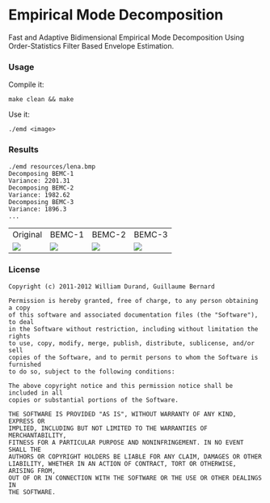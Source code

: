 Empirical Mode Decomposition
============================

Fast and Adaptive Bidimensional Empirical Mode Decomposition Using Order-Statistics Filter Based Envelope Estimation.


### Usage

Compile it:

    make clean && make

Use it:

    ./emd <image>


### Results

    ./emd resources/lena.bmp
    Decomposing BEMC-1
    Variance: 2201.31
    Decomposing BEMC-2
    Variance: 1982.62
    Decomposing BEMC-3
    Variance: 1896.3
    ...

<table>
    <tr>
        <td>Original</td>
        <td>BEMC-1</td>
        <td>BEMC-2</td>
        <td>BEMC-3</td>
    </tr>
    <tr>
        <td><img src="https://github.com/willdurand/EMD/raw/master/resources/lena.bmp" /></td>
        <td><img src="https://github.com/willdurand/EMD/raw/master/resources/BEMC-1.bmp" /></td>
        <td><img src="https://github.com/willdurand/EMD/raw/master/resources/BEMC-2.bmp" /></td>
        <td><img src="https://github.com/willdurand/EMD/raw/master/resources/BEMC-3.bmp" /></td>
    </tr>
</table>


### License

    Copyright (c) 2011-2012 William Durand, Guillaume Bernard

    Permission is hereby granted, free of charge, to any person obtaining a copy
    of this software and associated documentation files (the "Software"), to deal
    in the Software without restriction, including without limitation the rights
    to use, copy, modify, merge, publish, distribute, sublicense, and/or sell
    copies of the Software, and to permit persons to whom the Software is furnished
    to do so, subject to the following conditions:

    The above copyright notice and this permission notice shall be included in all
    copies or substantial portions of the Software.

    THE SOFTWARE IS PROVIDED "AS IS", WITHOUT WARRANTY OF ANY KIND, EXPRESS OR
    IMPLIED, INCLUDING BUT NOT LIMITED TO THE WARRANTIES OF MERCHANTABILITY,
    FITNESS FOR A PARTICULAR PURPOSE AND NONINFRINGEMENT. IN NO EVENT SHALL THE
    AUTHORS OR COPYRIGHT HOLDERS BE LIABLE FOR ANY CLAIM, DAMAGES OR OTHER
    LIABILITY, WHETHER IN AN ACTION OF CONTRACT, TORT OR OTHERWISE, ARISING FROM,
    OUT OF OR IN CONNECTION WITH THE SOFTWARE OR THE USE OR OTHER DEALINGS IN
    THE SOFTWARE.
